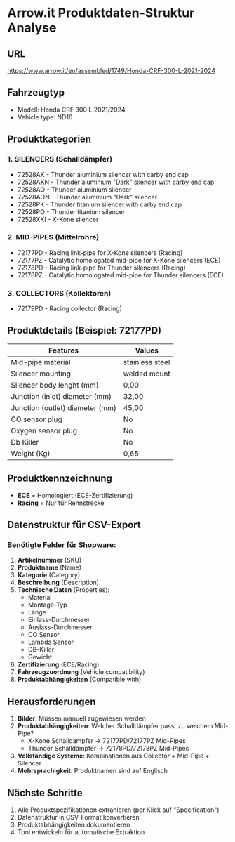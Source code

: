 # Arrow.it Produktdaten-Struktur Analyse

## URL
https://www.arrow.it/en/assembled/1749/Honda-CRF-300-L-2021-2024

## Fahrzeugtyp
- Modell: Honda CRF 300 L 2021/2024
- Vehicle type: ND16

## Produktkategorien

### 1. SILENCERS (Schalldämpfer)
- 72528AK - Thunder aluminium silencer with carby end cap
- 72528AKN - Thunder aluminium "Dark" silencer with carby end cap
- 72528AO - Thunder aluminium silencer
- 72528AON - Thunder aluminium "Dark" silencer
- 72528PK - Thunder titanium silencer with carby end cap
- 72528PO - Thunder titanium silencer
- 72528XKI - X-Kone silencer

### 2. MID-PIPES (Mittelrohre)
- 72177PD - Racing link-pipe for X-Kone silencers (Racing)
- 72177PZ - Catalytic homologated mid-pipe for X-Kone silencers (ECE)
- 72178PD - Racing link-pipe for Thunder silencers (Racing)
- 72178PZ - Catalytic homologated mid-pipe for Thunder silencers (ECE)

### 3. COLLECTORS (Kollektoren)
- 72179PD - Racing collector (Racing)

## Produktdetails (Beispiel: 72177PD)

**Features** | **Values**
--- | ---
Mid-pipe material | stainless steel
Silencer mounting | welded mount
Silencer body lenght (mm) | 0,00
Junction (inlet) diameter (mm) | 32,00
Junction (outlet) diameter (mm) | 45,00
CO sensor plug | No
Oxygen sensor plug | No
Db Killer | No
Weight (Kg) | 0,65

## Produktkennzeichnung
- **ECE** = Homologiert (ECE-Zertifizierung)
- **Racing** = Nur für Rennstrecke

## Datenstruktur für CSV-Export

### Benötigte Felder für Shopware:
1. **Artikelnummer** (SKU)
2. **Produktname** (Name)
3. **Kategorie** (Category)
4. **Beschreibung** (Description)
5. **Technische Daten** (Properties):
   - Material
   - Montage-Typ
   - Länge
   - Einlass-Durchmesser
   - Auslass-Durchmesser
   - CO Sensor
   - Lambda Sensor
   - DB-Killer
   - Gewicht
6. **Zertifizierung** (ECE/Racing)
7. **Fahrzeugzuordnung** (Vehicle compatibility)
8. **Produktabhängigkeiten** (Compatible with)

## Herausforderungen

1. **Bilder**: Müssen manuell zugewiesen werden
2. **Produktabhängigkeiten**: Welcher Schalldämpfer passt zu welchem Mid-Pipe?
   - X-Kone Schalldämpfer → 72177PD/72177PZ Mid-Pipes
   - Thunder Schalldämpfer → 72178PD/72178PZ Mid-Pipes
3. **Vollständige Systeme**: Kombinationen aus Collector + Mid-Pipe + Silencer
4. **Mehrsprachigkeit**: Produktnamen sind auf Englisch

## Nächste Schritte

1. Alle Produktspezifikationen extrahieren (per Klick auf "Specification")
2. Datenstruktur in CSV-Format konvertieren
3. Produktabhängigkeiten dokumentieren
4. Tool entwickeln für automatische Extraktion
